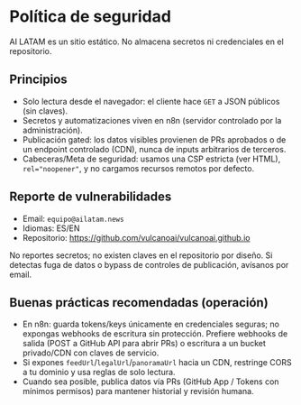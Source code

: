 # Política de seguridad

AI LATAM es un sitio estático. No almacena secretos ni credenciales en el repositorio.

## Principios

- Solo lectura desde el navegador: el cliente hace `GET` a JSON públicos (sin claves).
- Secretos y automatizaciones viven en n8n (servidor controlado por la administración).
- Publicación gated: los datos visibles provienen de PRs aprobados o de un endpoint controlado (CDN), nunca de inputs arbitrarios de terceros.
- Cabeceras/Meta de seguridad: usamos una CSP estricta (ver HTML), `rel="noopener"`, y no cargamos recursos remotos por defecto.

## Reporte de vulnerabilidades

- Email: `equipo@ailatam.news`
- Idiomas: ES/EN
- Repositorio: https://github.com/vulcanoai/vulcanoai.github.io

No reportes secretos; no existen claves en el repositorio por diseño. Si detectas fuga de datos o bypass de controles de publicación, avísanos por email.

## Buenas prácticas recomendadas (operación)

- En n8n: guarda tokens/keys únicamente en credenciales seguras; no expongas webhooks de escritura sin protección. Prefiere webhooks de salida (POST a GitHub API para abrir PRs) o escritura a un bucket privado/CDN con claves de servicio.
- Si expones `feedUrl`/`legalUrl`/`panoramaUrl` hacia un CDN, restringe CORS a tu dominio y usa reglas de solo lectura.
- Cuando sea posible, publica datos vía PRs (GitHub App / Tokens con mínimos permisos) para mantener historial y revisión humana.

